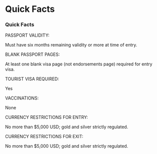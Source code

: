 # Quick Facts

### Quick Facts

PASSPORT VALIDITY:

Must have six months remaining validity or more at time of entry.

BLANK PASSPORT PAGES:

At least one blank visa page (not endorsements page) required for entry visa.

TOURIST VISA REQUIRED:

Yes

VACCINATIONS:

None

CURRENCY RESTRICTIONS FOR ENTRY:

No more than $5,000 USD; gold and silver strictly regulated.

CURRENCY RESTRICTIONS FOR EXIT:

No more than $5,000 USD; gold and silver strictly regulated.